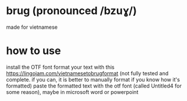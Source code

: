 # brug (pronounced /bzuɣ/)
made for vietnamese

# how to use
install the OTF font
format your text with this https://lingojam.com/vietnamesetobrugformat (not fully tested and complete. if you can, it is better to manually format if you know how it's formatted)
paste the formatted text with the otf font (called Untitled4 for some reason), maybe in microsoft word or powerpoint

